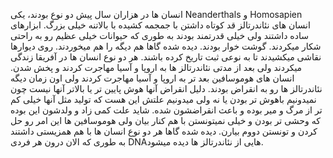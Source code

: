 انسان ها در هزاران سال پیش دو نوع بودند، یکی Neanderthals  و Homosapien
انسان های نئاندرتالز قد کوتاه داشتن با جمجمه کشیده با بالاتنه خیلی بزرگ. ابزارهای ساده داشتند ولی خیلی قدرتمند بودند به طوری که حیوانات خیلی عظیم رو به راحتی شکار میکردند. گوشت خوار بودند. دیده شده گاها هم دیگه را هم میخوردند. روی دیوارها نقاشی میکشیدند تا به نوعی ثبت تاریخ کرده باشند. 
هر دو نوع انسان ها در آفریقا زندگی میکردند ولی بعد از مدتی نئاندرتالز ها به اروپا و آسیا مهاجرت کردند و پخش شدن. انسان های هوموسافین بعد تر به اروپا و آسیا مهاجرت کردند ولی اون زمان دیگه نئاندرتالز ها رو به انقراض بودند. دلیل انقراض آنها هوش پایین تر یا بالاتر آنها نیست چون نمیدونیم باهوش تر بودن یا نه ولی میدونیم علتش این هست که تولید مثل آنها خیلی کم تر از مرگ و میر بوده و باعث انقراضشون شده. شاید علت کمی زاد و ولدشون این بوده که وحشی تر بودن و خیلی نمیتونستن با هم کنار بیان ولی هوموسافین ها این امر رو حل کردن و تونستن دووم بیارن. دیده شده گاها هر دو نوع انسان ها با هم همزیستی داشتند به طوری که الان درون هر فردی DNAهایی از نئاندرتالز ها دیده میشود. 